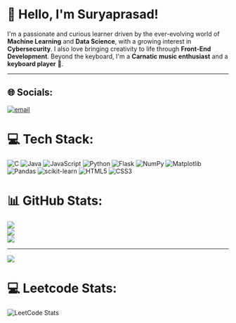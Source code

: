 # 👋 Hello, I'm Suryaprasad!

I'm a passionate and curious learner driven by the ever-evolving world of **Machine Learning** and **Data Science**, with a growing interest in **Cybersecurity**. I also love bringing creativity to life through **Front-End Development**. Beyond the keyboard, I'm a **Carnatic music enthusiast** and a **keyboard player** 🎹.

---


## 🌐 Socials:
[![email](https://img.shields.io/badge/Email-D14836?logo=gmail&logoColor=white)](mailto:suryalokesh1976@gmail.com) 

# 💻 Tech Stack:
![C](https://img.shields.io/badge/c-%2300599C.svg?style=for-the-badge&logo=c&logoColor=white) ![Java](https://img.shields.io/badge/java-%23ED8B00.svg?style=for-the-badge&logo=openjdk&logoColor=white) ![JavaScript](https://img.shields.io/badge/javascript-%23323330.svg?style=for-the-badge&logo=javascript&logoColor=%23F7DF1E) ![Python](https://img.shields.io/badge/python-3670A0?style=for-the-badge&logo=python&logoColor=ffdd54) ![Flask](https://img.shields.io/badge/flask-%23000.svg?style=for-the-badge&logo=flask&logoColor=white) ![NumPy](https://img.shields.io/badge/numpy-%23013243.svg?style=for-the-badge&logo=numpy&logoColor=white) ![Matplotlib](https://img.shields.io/badge/Matplotlib-%23ffffff.svg?style=for-the-badge&logo=Matplotlib&logoColor=black) ![Pandas](https://img.shields.io/badge/pandas-%23150458.svg?style=for-the-badge&logo=pandas&logoColor=white) ![scikit-learn](https://img.shields.io/badge/scikit--learn-%23F7931E.svg?style=for-the-badge&logo=scikit-learn&logoColor=white) ![HTML5](https://img.shields.io/badge/html5-%23E34F26.svg?style=for-the-badge&logo=html5&logoColor=white) ![CSS3](https://img.shields.io/badge/css3-%231572B6.svg?style=for-the-badge&logo=css3&logoColor=white)
# 📊 GitHub Stats:
![](https://github-readme-stats.vercel.app/api?username=Suryaprasad04&theme=dark&hide_border=false&include_all_commits=true&count_private=true)<br/>
![](https://nirzak-streak-stats.vercel.app/?user=Suryaprasad04&theme=dark&hide_border=false)<br/>
![](https://github-readme-stats.vercel.app/api/top-langs/?username=Suryaprasad04&theme=dark&hide_border=false&include_all_commits=true&count_private=true&layout=compact)

---
[![](https://visitcount.itsvg.in/api?id=Suryaprasad04&icon=0&color=0)](https://visitcount.itsvg.in)
# 💻 Leetcode Stats:
![LeetCode Stats](https://leetcard.jacoblin.cool/suryaprasad04?ext=heatmap)
<!-- Proudly created with GPRM ( https://gprm.itsvg.in ) -->
